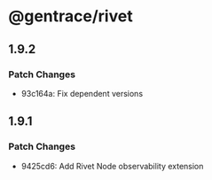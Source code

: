 # @gentrace/rivet

## 1.9.2

### Patch Changes

- 93c164a: Fix dependent versions

## 1.9.1

### Patch Changes

- 9425cd6: Add Rivet Node observability extension
